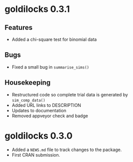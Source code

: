 # goldilocks 0.3.1

## Features

* Added a chi-square test for binomial data

## Bugs

* Fixed a small bug in `summarise_sims()`

## Housekeeping

* Restructured code so complete trial data is generated by `sim_comp_data()`
* Added URL links to DESCRIPTION
* Updates to documentation
* Removed appveyor check and badge

# goldilocks 0.3.0

* Added a `NEWS.md` file to track changes to the package.
* First CRAN submission.
